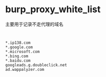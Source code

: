 # burp_proxy_white_list

主要用于记录不走代理的域名


```


*.ip138.com
*.google.com
*.microsoft.com
*.bing.com
*.baidu.com
googleads.g.doubleclick.net
ad.wappalyzer.com



```
